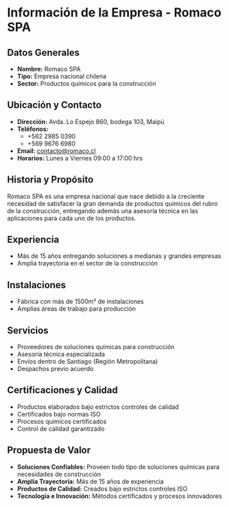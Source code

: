# Información de la Empresa - Romaco SPA

## Datos Generales
- **Nombre:** Romaco SPA
- **Tipo:** Empresa nacional chilena
- **Sector:** Productos químicos para la construcción

## Ubicación y Contacto
- **Dirección:** Avda. Lo Espejo 860, bodega 103, Maipú
- **Teléfonos:** 
  - +562 2985 0390
  - +569 9676 6980
- **Email:** contacto@romaco.cl
- **Horarios:** Lunes a Viernes 09:00 a 17:00 hrs

## Historia y Propósito
Romaco SPA es una empresa nacional que nace debido a la creciente necesidad de satisfacer la gran demanda de productos químicos del rubro de la construcción, entregando además una asesoría técnica en las aplicaciones para cada uno de los productos.

## Experiencia
- Más de 15 años entregando soluciones a medianas y grandes empresas
- Amplia trayectoria en el sector de la construcción

## Instalaciones
- Fábrica con más de 1500m² de instalaciones
- Amplias áreas de trabajo para producción

## Servicios
- Proveedores de soluciones químicas para construcción
- Asesoría técnica especializada
- Envíos dentro de Santiago (Región Metropolitana)
- Despachos previo acuerdo

## Certificaciones y Calidad
- Productos elaborados bajo estrictos controles de calidad
- Certificados bajo normas ISO
- Procesos químicos certificados
- Control de calidad garantizado

## Propuesta de Valor
- **Soluciones Confiables:** Proveen todo tipo de soluciones químicas para necesidades de construcción
- **Amplia Trayectoria:** Más de 15 años de experiencia
- **Productos de Calidad:** Creados bajo estrictos controles ISO
- **Tecnología e Innovación:** Métodos certificados y procesos innovadores